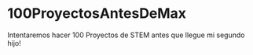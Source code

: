 # 100ProyectosAntesDeMax
Intentaremos hacer 100 Proyectos de STEM antes que llegue mi segundo hijo!
